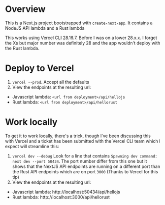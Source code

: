 # Overview

This is a [Next.js](https://nextjs.org/) project bootstrapped with [`create-next-app`](https://github.com/vercel/next.js/tree/canary/packages/create-next-app). It contains a NodeJS API lambda and a Rust lambda

This works using Vercel CLI 28.16.7. Before I was on a lower 28.x.x. I forget the Xs but major number was definitely 28 and the app wouldn't deploy with the Rust lambda.

# Deploy to Vercel

1. `vercel --prod`. Accept all the defaults
3. View the endpoints at the resulting url:
  * Javascript lambda: `<url from deployment>/api/hellojs`
  * Rust lambda: `<url from deployment>/api/hellorust`

# Work locally

To get it to work locally, there's a trick, though I've been discussing this with Vercel and a ticket has been submitted with the Vercel CLI team which I expect will streamline this:

1. `vercel dev --debug` Look for a line that contains `Spawning dev command: next dev --port 50434`. The port number differ from this one but it shows that the NextJS API endpoints are running on a different port than the Rust API endpoints which are on port `3000` (Thanks to Vercel for this tip)
2. View the endpoints at the resulting url:
  * Javascript lambda: http://localhost:50434/api/hellojs
  * Rust lambda: http://localhost:3000/api/hellorust
